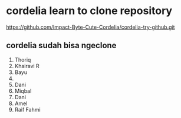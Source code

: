 # cordelia learn to clone repository

https://github.com/Impact-Byte-Cute-Cordelia/cordelia-try-github.git

## cordelia sudah bisa ngeclone

1. Thoriq
2. Khairavi R
3. Bayu
4. 
5. Dani
6. Miqbal
7. Dani
8. Amel
9. Raif Fahmi
